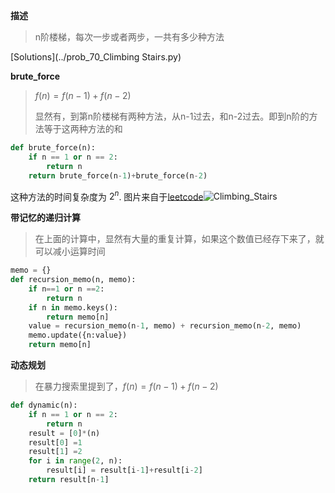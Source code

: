 **描述**

> n阶楼梯，每次一步或者两步，一共有多少种方法

[Solutions](../prob_70_Climbing Stairs.py)

**brute_force**

> $f(n)=f(n-1)+f(n-2)$
>
> 显然有，到第n阶楼梯有两种方法，从n-1过去，和n-2过去。即到n阶的方法等于这两种方法的和

```python
def brute_force(n):
    if n == 1 or n == 2:
        return n
    return brute_force(n-1)+brute_force(n-2)
```

这种方法的时间复杂度为 $2^n$. 图片来自于[leetcode](https://leetcode.com/problems/climbing-stairs/solution/)![Climbing_Stairs](https://leetcode.com/problems/climbing-stairs/Figures/70_Climbing_Stairs_rt.jpg)

**带记忆的递归计算**

> 在上面的计算中，显然有大量的重复计算，如果这个数值已经存下来了，就可以减小运算时间

```python
memo = {}
def recursion_memo(n, memo):
    if n==1 or n ==2:
        return n
    if n in memo.keys():
        return memo[n]
    value = recursion_memo(n-1, memo) + recursion_memo(n-2, memo)
    memo.update({n:value})
    return memo[n]
```

**动态规划**

> 在暴力搜索里提到了，$f(n)=f(n-1)+f(n-2)$

```python
def dynamic(n):
    if n == 1 or n == 2:
        return n
    result = [0]*(n)
    result[0] =1
    result[1] =2
    for i in range(2, n):
        result[i] = result[i-1]+result[i-2]
    return result[n-1]
        
```

